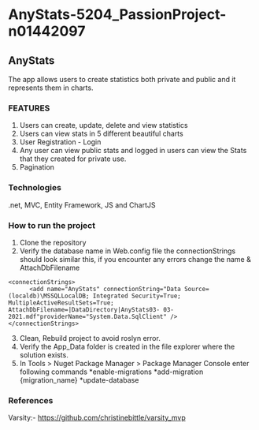 # AnyStats-5204_PassionProject-n01442097
## AnyStats
The app allows users to create statistics both private and public and it represents them in charts.

### FEATURES
1. Users can create, update, delete and view statistics 
2. Users can view stats in 5 different beautiful charts
3. User Registration - Login
4. Any user can view public stats and logged in users can view the 
Stats that they created for private use.
5. Pagination 

### Technologies
.net, MVC, Entity Framework, JS and ChartJS


### How to run the project
1. Clone the repository
2. Verify the database name in Web.config file
the connectionStrings should look similar this, if you encounter any errors change the name & AttachDbFilename
```
<connectionStrings>
	  <add name="AnyStats" connectionString="Data Source=(localdb)\MSSQLLocalDB; Integrated Security=True; MultipleActiveResultSets=True; AttachDbFilename=|DataDirectory|AnyStats03- 03-2021.mdf"providerName="System.Data.SqlClient" />
</connectionStrings> 
```
3. Clean, Rebuild project to avoid roslyn error.
4. Verify the App_Data folder is created in the file explorer where the solution exists.
5. In Tools > Nuget Package Manager > Package Manager Console enter following commands
  *enable-migrations
  *add-migration {migration_name}
  *update-database

### References
Varsity:- https://github.com/christinebittle/varsity_mvp

